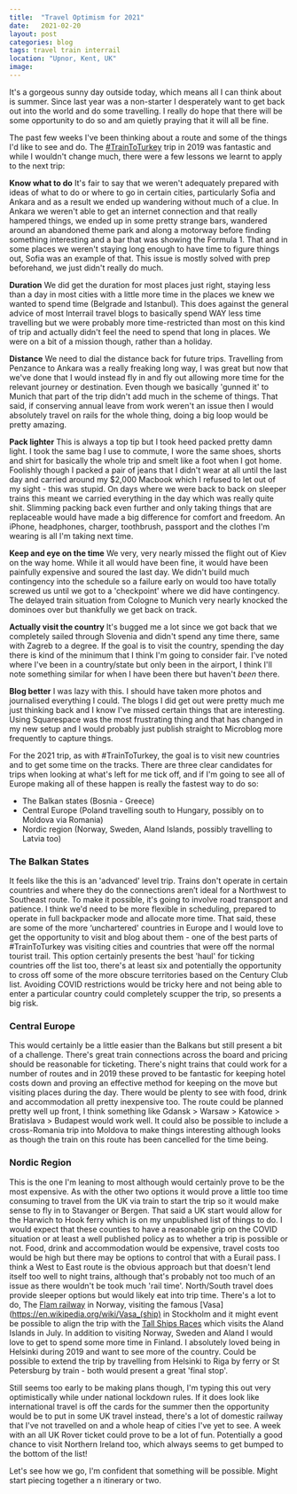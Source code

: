```yaml
---
title:  "Travel Optimism for 2021"
date:   2021-02-20
layout: post
categories: blog
tags: travel train interrail
location: "Upnor, Kent, UK"
image:
---
```


It's a gorgeous sunny day outside today, which means all I can think about is summer. Since last year was a non-starter I desperately want to get back out into the world and do some travelling. I really do hope that there will be some opportunity to do so and am quietly praying that it will all be fine.

The past few weeks I've been thinking about a route and some of the things I'd like to see and do. The [#TrainToTurkey](https://andrews.io/tag/traintoturkey) trip in 2019 was fantastic and while I wouldn't change much, there were a few lessons we learnt to apply to the next trip:

**Know what to do** It's fair to say that we weren't adequately prepared with ideas of what to do or where to go in certain cities, particularly Sofia and Ankara and as a result we ended up wandering without much of a clue. In Ankara we weren't able to get an internet connection and that really hampered things, we ended up in some pretty strange bars, wandered around an abandoned theme park and along a motorway before finding something interesting and a bar that was showing the Formula 1. That and in some places we weren't staying long enough to have time to figure things out, Sofia was an example of that. This issue is mostly solved with prep beforehand, we just didn't really do much.  

**Duration** We did get the duration for most places just right, staying less than a day in most cities with a little more time in the places we knew we wanted to spend time (Belgrade and Istanbul). This does against the general advice of most Interrail travel blogs to basically spend WAY less time travelling but we were probably more time-restricted than most on this kind of trip and actually didn't feel the need to spend that long in places. We were on a bit of a mission though, rather than a holiday.  

**Distance** We need to dial the distance back for future trips. Travelling from Penzance to Ankara was a really freaking long way, I was great but now that we've done that I would instead fly in and fly out allowing more time for the relevant journey or destination. Even though we basically 'gunned it' to Munich that part of the trip didn't add much in the scheme of things. That said, if conserving annual leave from work weren't an issue then I would absolutely travel on rails for the whole thing, doing a big loop would be pretty amazing.

**Pack lighter** This is always a top tip but I took heed packed pretty damn light. I took the same bag I use to commute, I wore the same shoes, shorts and shirt for basically the whole trip and smelt like a foot when I got home. Foolishly though I packed a pair of jeans that I didn't wear at all until the last day and carried around my $2,000 Macbook which I refused to let out of my sight - this was stupid. On days where we were back to back on sleeper trains this meant we carried everything in the day which was really quite shit. Slimming packing back even further and only taking things that are replaceable would have made a big difference for comfort and freedom. An iPhone, headphones, charger, toothbrush, passport and the clothes I'm wearing is all I'm taking next time.

**Keep and eye on the time** We very, very nearly missed the flight out of Kiev on the way home. While it all would have been fine, it would have been painfully expensive and soured the last day. We didn't build much contingency into the schedule so a failure early on would too have totally screwed us until we got to a 'checkpoint' where we did have contingency. The delayed train situation from Cologne to Munich very nearly knocked the dominoes over but thankfully we get back on track.

**Actually visit the country** It's bugged me a lot since we got back that we completely sailed through Slovenia and didn't spend any time there, same with Zagreb to a degree. If the goal is to visit the country, spending the day there is kind of the minimum that I think I'm going to consider fair. I've noted where I've been in a country/state but only been in the airport, I think I'll note something similar for when I have been there but haven't _been_ there.  

**Blog better** I was lazy with this. I should have taken more photos and journalised everything I could. The blogs I did get out were pretty much me just thinking back and I know I've missed certain things that are interesting. Using Squarespace was the most frustrating thing and that has changed in my new setup and I would probably just publish straight to Microblog more frequently to capture things.

For the 2021 trip, as with #TrainToTurkey, the goal is to visit new countries and to get some time on the tracks. There are three clear candidates for trips when looking at what's left for me tick off, and if I'm going to see all of Europe making all of these happen is really the fastest way to do so:
* The Balkan states (Bosnia - Greece)
* Central Europe (Poland travelling south to Hungary, possibly on to Moldova via Romania)
* Nordic region (Norway, Sweden, Aland Islands, possibly travelling to Latvia too)

### The Balkan States
It feels like the this is an 'advanced' level trip. Trains don't operate in certain countries and where they do the connections aren’t ideal for a Northwest to Southeast route. To make it possible, it's going to involve road transport and patience. I think we'd need to be more flexible in scheduling, prepared to operate in full backpacker mode and allocate more time. That said, these are some of the more ‘unchartered' countries in Europe and I would love to get the opportunity to visit and blog about them - one of the best parts of #TrainToTurkey was visiting cities and countries that were off the normal tourist trail. This option certainly presents the best 'haul' for ticking countries off the list too, there's at least six and potentially the opportunity to cross off some of the more obscure territories based on the Century Club list. Avoiding COVID restrictions would be tricky here and not being able to enter a particular country could completely scupper the trip, so presents a big risk.

### Central Europe
This would certainly be a little easier than the Balkans but still present a bit of a challenge. There's great train connections across the board and pricing should be reasonable for ticketing. There's night trains that could work for a number of routes and in 2019 these proved to be fantastic for keeping hotel costs down and proving an effective method for keeping on the move but visiting places during the day. There would be plenty to see with food, drink and accommodation all pretty inexpensive too. The route could be planned pretty well up front, I think something like Gdansk > Warsaw > Katowice > Bratislava > Budapest would work well. It could also be possible to include a cross-Romania trip into Moldova to make things interesting although looks as though the train on this route has been cancelled for the time being.

### Nordic Region
This is the one I'm leaning to most although would certainly prove to be the most expensive. As with the other two options it would prove a little too time consuming to travel from the UK via train to start the trip so it would make sense to fly in to Stavanger or Bergen. That said a UK start would allow for the Harwich to Hook ferry which is on my unpublished list of things to do. I would expect that these counties to have a reasonable grip on the COVID situation or at least a well published policy as to whether a trip is possible or not. Food, drink and accommodation would be expensive, travel costs too would be high but there may be options to control that with a Eurail pass. I think a West to East route is the obvious approach but that doesn't lend itself too well to night trains, although that's probably not too much of an issue as there wouldn't be took much 'rail time'. North/South travel does provide sleeper options but would likely eat into trip time. There's a lot to do, The [Flam railway](https://en.wikipedia.org/wiki/Flåm_Line) in Norway, visiting the famous [Vasa](https://en.wikipedia.org/wiki/Vasa_(ship) in Stockholm and it might event be possible to align the trip with the [Tall Ships Races](https://www.tallshipsmariehamn.ax) which visits the Aland Islands in July. In addition to visiting Norway, Sweden and Aland I would love to get to spend some more time in Finland. I absolutely loved being in Helsinki during 2019 and want to see more of the country. Could be possible to extend the trip by travelling from Helsinki to Riga by ferry or St Petersburg by train - both would present a great 'final stop'.

Still seems too early to be making plans though, I'm typing this out very optimistically while under national lockdown rules. If it does look like international travel is off the cards for the summer then the opportunity would be to put in some UK travel instead, there's a lot of domestic railway that I've not travelled on and a whole heap of cities I've yet to see. A week with an all UK Rover ticket could prove to be a lot of fun. Potentially a good chance to visit Northern Ireland too, which always seems to get bumped to the bottom of the list!

Let's see how we go, I'm confident that something will be possible. Might start piecing together a n itinerary or two.  
